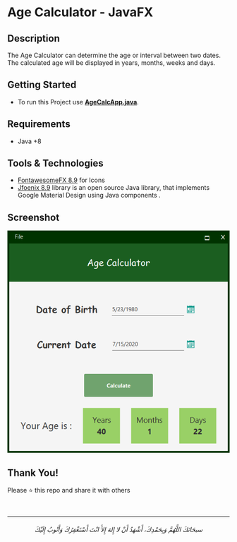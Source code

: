 # Age Calculator - JavaFX

## Description 
The Age Calculator can determine the age or interval between two dates. The calculated age will be displayed in years, months, weeks and days.

## Getting Started

- To run this Project use **[AgeCalcApp.java](/AgeCalculator-JavaFX/src/age/calculator/main/AgeCalcApp.java)**.


## Requirements
* Java +8


## Tools & Technologies

- [FontawesomeFX 8.9](https://bitbucket.org/Jerady/fontawesomefx/src/master/) for Icons
- [Jfoenix 8.9](http://www.jfoenix.com/) library is an open source Java library, that implements Google Material Design using Java components .


## Screenshot
<div align="center">
<img src="screenshots/app.png">
</div>


## Thank You!
Please ⭐️ this repo and share it with others


<br>

----

<h6 align="center">سبحَانَكَ اللَّهُمَّ وَبِحَمْدِكَ، أَشْهَدُ أَنْ لا إِلهَ إِلأَ انْتَ أَسْتَغْفِرُكَ وَأَتْوبُ إِلَيْكَ</h6>

